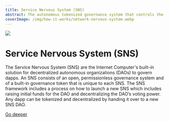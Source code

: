 ```yaml
---
title: Service Nervous System (SNS)
abstract: The autonomous tokenized governance system that controls the Internet Computer blockchain in a completely open, permissionless, and decentralized manner.
coverImage: /img/how-it-works/network-nervous-system.webp
---
```


![](/img/how-it-works/service-nervous-system.webp)

# Service Nervous System (SNS)

The Service Nervous System (SNS) are the Internet Computer's built-in solution for decentralized autonomous organizations (DAOs) to govern dapps.
An SNS consists of an open, permissionless governance system and of a built-in governance token that is unique to each SNS.
The SNS framework includes a process on how to launch a new SNS which includes raising initial funds for the DAO and decentralizing the DAO’s voting power.
Any dapp can be tokenized and decentralized by handing it over to a new SNS DAO.


[Go deeper](/sns/)
